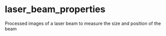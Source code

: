 # laser_beam_properties
Processed images of a laser beam to measure the size and position of the beam
